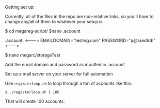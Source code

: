 Getting set up:

Currently, all of the files in the repo are non-relative links, so you'll have to change any/all of them to whatever your setup is.

$ cd megareg-script/
$nano .account

.account:
<--->
EMAILDOMAIN="testing.com"
PASSWORD="p@ssw0rd!"
<--->


$ nano megarc/storageTest

Add the email domain and password as inputted in .account


Set up a mail server on your server for full automation


Use `registerloop.sh` to loop through a ton of accounts like this:

`$ ./registerloop.sh 1 100`

That will create 100 accounts.

